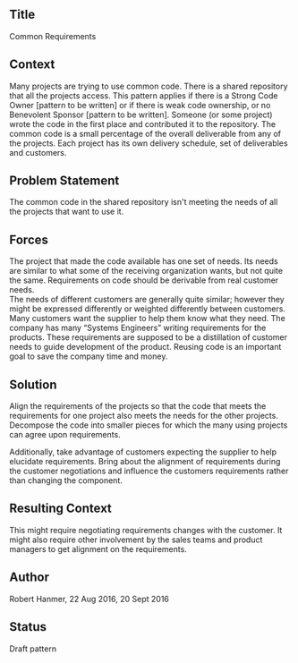 ## Title
Common Requirements

## Context
Many projects are trying to use common code.  There is a shared repository that all the projects access.  This pattern applies if there is a Strong Code Owner [pattern to be written] or if there is weak code ownership, or no Benevolent Sponsor [pattern to be written]. Someone (or some project) wrote the code in the first place and contributed it to the repository. The common code is a small percentage of the overall deliverable from any of the projects.  Each project has its own delivery schedule, set of deliverables and customers.

## Problem Statement
The common code in the shared repository isn't meeting the needs of all the projects that want to use it.  

## Forces
The project that made the code available has one set of needs. Its needs are similar to what some of the receiving organization wants, but not quite the same.
Requirements on code should be derivable from real customer needs.  
The needs of different customers are generally quite similar; however they might be expressed differently or weighted differently between customers.
Many customers want the supplier to help them know what they need.
The company has many “Systems Engineers” writing requirements for the products.  These requirements are supposed to be a distillation of customer needs to guide development of the product. 
Reusing code is an important goal to save the company time and money.  

## Solution
Align the requirements of the projects so that the code that meets the requirements for one project also meets the needs for the other projects.  Decompose the code into smaller pieces for which the many using projects can agree upon requirements.

Additionally, take advantage of customers expecting the supplier to help elucidate requirements. Bring about the alignment of requirements during the customer negotiations and influence the customers requirements rather than changing the component.

## Resulting Context
This might require negotiating requirements changes with the customer.  It might also require other involvement by the sales teams and product managers to get alignment on the requirements.  

## Author
Robert Hanmer, 22 Aug 2016, 20 Sept 2016  

## Status
Draft pattern
